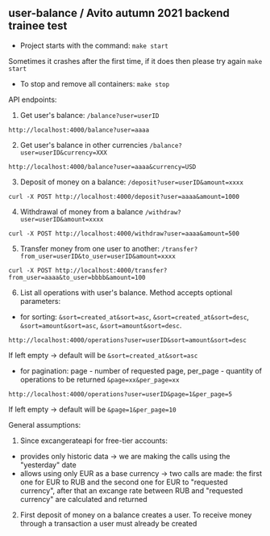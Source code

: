 ## user-balance / Avito autumn 2021 backend trainee test

- Project starts with the command: 
```make start```

Sometimes it crashes after the first time, if it does then please try again ```make start```

- To stop and remove all containers: 
```make stop```

API endpoints:

1. Get user's balance: ```/balance?user=userID``` 
```
http://localhost:4000/balance?user=aaaa
```
2. Get user's balance in other currencies ```/balance?user=userID&currency=XXX```
```
http://localhost:4000/balance?user=aaaa&currency=USD
```
3. Deposit of money on a balance: ```/deposit?user=userID&amount=xxxx```
```
curl -X POST http://localhost:4000/deposit?user=aaaa&amount=1000
```
4. Withdrawal of money from a balance ```/withdraw?user=userID&amount=xxxx```
```
curl -X POST http://localhost:4000/withdraw?user=aaaa&amount=500
```
5. Transfer money from one user to another: ```/transfer?from_user=userID&to_user=userID&amount=xxxx```
```
curl -X POST http://localhost:4000/transfer?from_user=aaaa&to_user=bbbb&amount=100
```
6. List all operations with user's balance. Method accepts optional parameters: 

- for sorting: ```&sort=created_at&sort=asc```, 
```&sort=created_at&sort=desc```, ```&sort=amount&sort=asc```, ```&sort=amount&sort=desc```. 

```
http://localhost:4000/operations?user=userID&sort=amount&sort=desc
```
 
If left empty -> default will be ```&sort=created_at&sort=asc```

- for pagination: page - number of requested page, per_page - quantity of operations to be returned ```&page=xx&per_page=xx```

```
http://localhost:4000/operations?user=userID&page=1&per_page=5
```

If left empty -> default will be ```&page=1&per_page=10```

General assumptions:
1. Since excangerateapi for free-tier accounts:
- provides only historic data -> we are making the calls using the "yesterday" date
- allows using only EUR as a base currency -> two calls are made: the first one for EUR to RUB and the second one for EUR to "requested currency", after that an excange rate between RUB and "requested currency" are calculated and returned
2. First deposit of money on a balance creates a user. To receive money through a transaction a user must already be created
